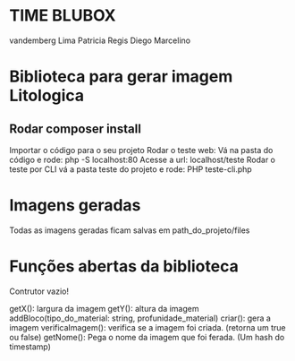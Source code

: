 # TIME BLUBOX
vandemberg Lima
Patricia Regis
Diego Marcelino

# Biblioteca para gerar imagem Litologica

## Rodar composer install
Importar o código para o seu projeto
Rodar o teste web: Vá na pasta do código e rode: php -S localhost:80
Acesse a url: localhost/teste
Rodar o teste por CLI vá a pasta teste do projeto e rode: PHP teste-cli.php

# Imagens geradas
Todas as imagens geradas ficam salvas em path_do_projeto/files


# Funções abertas da biblioteca

Contrutor vazio!

getX(): largura da imagem
getY(): altura da imagem
addBloco(tipo_do_material: string, profunidade_material)
criar(): gera a imagem
verificaImagem(): verifica se a imagem foi criada. (retorna um true ou false)
getNome(): Pega o nome da imagem que foi ferada. (Um hash do timestamp)
